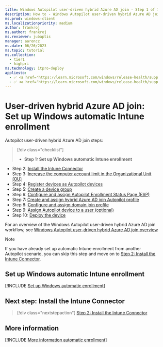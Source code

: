 ```yaml
---
title: Windows Autopilot user-driven hybrid Azure AD join - Step 1 of 10 - Set up Windows automatic Intune enrollment
description: How to - Windows Autopilot user-driven hybrid Azure AD join - Step 1 of 10 - Set up Windows automatic Intune enrollment.
ms.prod: windows-client
ms.localizationpriority: medium
author: frankroj
ms.author: frankroj
ms.reviewer: jubaptis
manager: aaroncz
ms.date: 06/26/2023
ms.topic: tutorial
ms.collection: 
  - tier1
  - highpri
ms.technology: itpro-deploy
appliesto:
  - ✅ <a href="https://learn.microsoft.com/windows/release-health/supported-versions-windows-client" target="_blank">Windows 11</a>
  - ✅ <a href="https://learn.microsoft.com/windows/release-health/supported-versions-windows-client" target="_blank">Windows 10</a>
---
```


# User-driven hybrid Azure AD join: Set up Windows automatic Intune enrollment

Autopilot user-driven hybrid Azure AD join steps:
> [!div class="checklist"]
> - **Step 1: Set up Windows automatic Intune enrollment**
- Step 2: [Install the Intune Connector](hybrid-azure-ad-join-intune-connector.md)
- Step 3: [Increase the computer account limit in the Organizational Unit (OU)](hybrid-azure-ad-join-computer-account-limit.md)
- Step 4: [Register devices as Autopilot devices](hybrid-azure-ad-join-register-device.md)
- Step 5: [Create a device group](hybrid-azure-ad-join-device-group.md)
- Step 6: [Configure and assign Autopilot Enrollment Status Page (ESP)](hybrid-azure-ad-join-esp.md)
- Step 7: [Create and assign hybrid Azure AD join Autopilot profile](hybrid-azure-ad-join-autopilot-profile.md)
- Step 8: [Configure and assign domain join profile](hybrid-azure-ad-join-domain-join-profile.md)
- Step 9: [Assign Autopilot device to a user (optional)](hybrid-azure-ad-join-assign-device-to-user.md)
- Step 10: [Deploy the device](hybrid-azure-ad-join-deploy-device.md)

For an overview of the Windows Autopilot user-driven hybrid Azure AD join workflow, see [Windows Autopilot user-driven hybrid Azure AD join overview](hybrid-azure-ad-join-workflow.md#workflow)

> [!NOTE]
>
> If you have already set up automatic Intune enrollment from another Autopilot scenario, you can skip this step and move on to [Step 2: Install the Intune Connector](hybrid-azure-ad-join-intune-connector.md).

## Set up Windows automatic Intune enrollment

[!INCLUDE [Set up Windows automatic enrollment](../includes/automatic-intune-enrollment.md)]

## Next step: Install the Intune Connector

> [!div class="nextstepaction"]
> [Step 2: Install the Intune Connector](hybrid-azure-ad-join-intune-connector.md)

## More information

[!INCLUDE [More information automatic enrollment](../includes/more-info-automatic-enrollment.md)]
